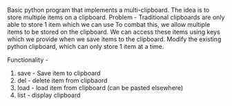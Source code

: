 Basic python program that implements a multi-clipboard. The idea is to store multiple items on a clipboard. 
Problem - Traditional clipboards are only able to store 1 item which we can use
To combat this, we allow multiple items to be stored on the clipboard. We can access these items using keys which we provide when we save items to the clipboard. 
Modify the existing python clipboard, which can only store 1 item at a time. 

Functionality - 
1. save - Save item to clipboard
2. del - delete item from clipbaord
3. load - load item from clipboard (can be pasted elsewhere)
4. list - display clipboard 
